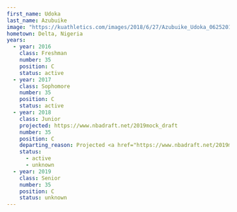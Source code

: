 ```yaml
---
first_name: Udoka
last_name: Azubuike
image: "https://kuathletics.com/images/2018/6/27/Azubuike_Udoka_06252018.jpg?width=182&height=250&mode=crop&anchor=topcenter"
hometown: Delta, Nigeria
years:
  - year: 2016
    class: Freshman
    number: 35
    position: C
    status: active
  - year: 2017
    class: Sophomore
    number: 35
    position: C
    status: active
  - year: 2018
    class: Junior
    projected: https://www.nbadraft.net/2019mock_draft
    number: 35
    position: C
    departing_reason: Projected <a href="https://www.nbadraft.net/2019mock_draft">52nd pick</a> in the NBA draft
    status: 
      - active
      - unknown
  - year: 2019
    class: Senior
    number: 35
    position: C
    status: unknown
---
```

